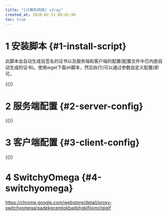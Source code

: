 ```yaml
---
title: "[计算机网络] v2ray"
created_at: 2020-02-13 08:01:00
toc: true
---
```


# 1 安装脚本 {#1-install-script}

此脚本会自动生成自签名的证书以及服务端和客户端的配置(配置文件中已内嵌自动生成的证书)。使用wget下载sh脚本，然后执行(可以通过参数自定义配置)即可。

{{<highlight-file file="install.sh" lang="sh">}}

# 2 服务端配置 {#2-server-config}

{{<highlight-file file="server-config.template.json" lang="json">}}

# 3 客户端配置 {#3-client-config}

{{<highlight-file file="client-config.template.json" lang="json">}}

# 4 SwitchyOmega {#4-switchyomega}

<https://chrome.google.com/webstore/detail/proxy-switchyomega/padekgcemlokbadohgkifijomclgjgif>


